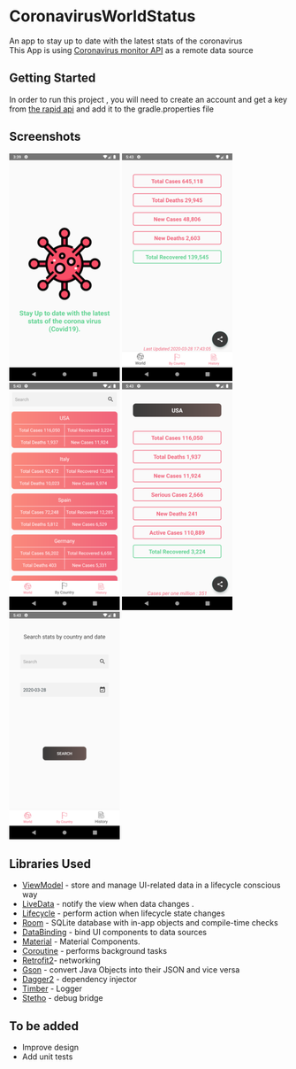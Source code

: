 # CoronavirusWorldStatus
An app to stay up to date with the latest stats of the coronavirus<br/>
This App is using [Coronavirus monitor API](https://rapidapi.com/astsiatsko/api/coronavirus-monitor) as a remote data source

Getting Started
---------------
In order to run this project , you will need to create an account and get a key from [the rapid api](https://rapidapi.com/) and add it to the gradle.properties file

Screenshots
-----------
![OnboardingActivity](screenshots/Screenshot_1.png "Onboarding ")
![WorldStatsFragment](screenshots/Screenshot_2.png "World Data")
![ListCountriesStatsFragment](screenshots/Screenshot_3.png "List countries with stats")
![DetailsCountriesStatsActivity](screenshots/Screenshot_4.png "Details country stats")
![SearchHistoryFragment](screenshots/Screenshot_5.png "Search history country stats")


## Libraries Used
* [ViewModel](https://developer.android.com/topic/libraries/architecture/viewmodel) - store and manage UI-related data in a lifecycle conscious way
* [LiveData](https://developer.android.com/jetpack/arch/livedata) - notify the view when data changes .
* [Lifecycle](https://developer.android.com/topic/libraries/architecture/lifecycle) - perform action when lifecycle state changes
* [Room](https://developer.android.com/topic/libraries/architecture/room) - SQLite database with in-app objects and compile-time checks
* [DataBinding](https://developer.android.com/topic/libraries/data-binding/) - bind UI components to data sources
* [Material](https://material.io/develop/android/docs/getting-started/) - Material Components.
* [Coroutine](https://github.com/Kotlin/kotlinx.coroutines#user-content-android) - performs background tasks
* [Retrofit2](https://square.github.io/retrofit/)- networking
* [Gson](https://github.com/google/gson) - convert Java Objects into their JSON and vice versa
* [Dagger2](https://dagger.dev/users-guide) - dependency injector
* [Timber](https://github.com/JakeWharton/timber) - Logger
* [Stetho](http://facebook.github.io/stetho/) - debug bridge


To be added
---------------
* Improve design
* Add unit tests
